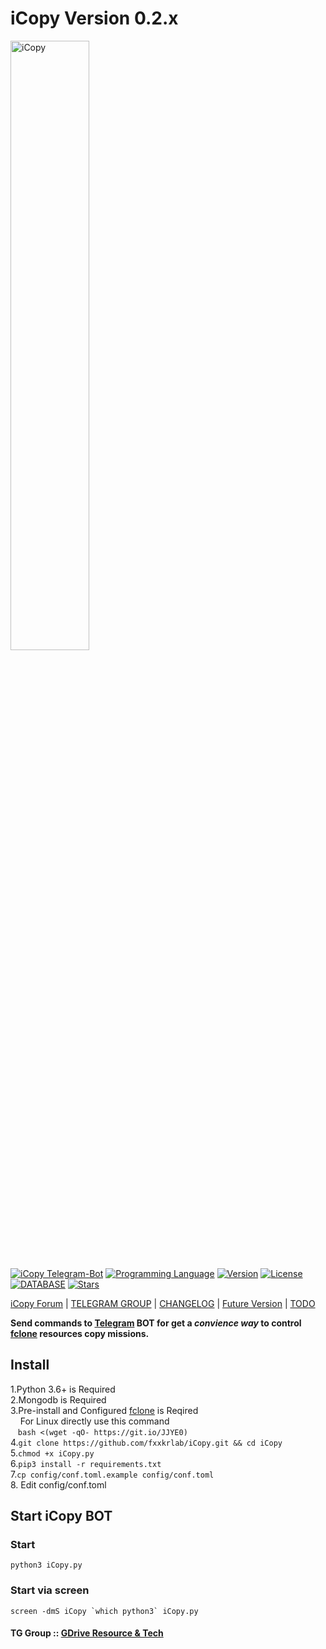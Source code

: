# iCopy Version 0.2.x

[<img src="https://f002.backblazeb2.com/file/jsuforum-upload/optimized/1X/cff2835c1652bb57a18aac42a3eee34b51cd9b89_2_1380x386.gif" width="50%" alt="iCopy">](https://bbs.jsu.net/c/official-project/icopy/6)  

[![iCopy Telegram-Bot](https://img.shields.io/badge/iCopy-Telegram%20BOT-red?style=flat-square&logo=appveyor)](https://bbs.jsu.net/c/official-project/icopy/6)
[![Programming Language](https://img.shields.io/badge/LANGUAGE-Python%203.6%2B-success?style=flat-square&logo=appveyor)](https://bbs.jsu.net/c/official-project/icopy/6)
[![Version](https://img.shields.io/badge/Version-0.2.0--beta.4.1-ff69b4?style=flat-square&logo=appveyor)](https://bbs.jsu.net/c/official-project/icopy/6)
[![License](https://img.shields.io/github/license/fxxkrlab/iCopy?style=flat-square&logo=appveyor)](https://bbs.jsu.net/c/official-project/icopy/6)
[![DATABASE](https://img.shields.io/badge/DATABASE-MongoDB-brightgreen?style=flat-square&logo=appveyor)](https://github.com/mongodb/mongo)
[![Stars](https://img.shields.io/github/stars/fxxkrlab/iCopy?style=flat-square&logo=appveyor)](https://github.com/fxxkrlab/iCopy)  

[iCopy Forum](https://bbs.jsu.net/c/official-project/icopy/6) |
[TELEGRAM GROUP](https://t.me/sharegdrive) |
[CHANGELOG](docs/CHANGELOG.md) |
[Future Version](https://github.com/fxxkrlab/iCopy/projects/1) |
[TODO](docs/TODO.md)  

**Send commands to [Telegram](http://telegram.org) BOT for get a _convience way_ to control [fclone](https://github.com/mawaya/rclone/releases/tag/fclone-v0.3.1) resources copy missions.**  

## Install  

1.Python 3.6+ is Required  
2.Mongodb is Required  
3.Pre-install and Configured [fclone](https://github.com/mawaya/rclone/releases/tag/fclone-v0.3.1) is Reqired  
&nbsp;&nbsp;&nbsp;&nbsp;For Linux directly use this command  
&nbsp;&nbsp;&nbsp;`bash <(wget -qO- https://git.io/JJYE0)`  
4.`git clone https://github.com/fxxkrlab/iCopy.git && cd iCopy`  
5.`chmod +x iCopy.py`  
6.`pip3 install -r requirements.txt`  
7.`cp config/conf.toml.example config/conf.toml`  
8.&nbsp;Edit config/conf.toml  

## Start iCopy BOT

### Start  

`python3 iCopy.py`  

### Start via screen  

``screen -dmS iCopy `which python3` iCopy.py``  

#### TG Group :: [GDrive Resource & Tech](https://t.me/sharegdrive)  
